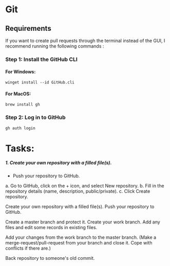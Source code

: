 # Git 

## Requirements
If you want to create pull requests through the terminal instead of the GUI, I recommend running the following commands :

### Step 1: Install the GitHub CLI

#### For Windows:
```
winget install --id GitHub.cli
```
#### For MacOS:
```
brew install gh
```
### Step 2: Log in to GitHub
```
gh auth login
```

# Tasks: 
##### 1. Create your own repository with a filled file(s).
  - Push your repository to GitHub.

a. Go to GitHub, click on the + icon, and select New repository.
b. Fill in the repository details (name, description, public/private).
c. Click Create repository.
    






Create your own repository with a filled file(s).
Push your repository to GitHub.

Create a master branch and protect it.
Create your work branch. 
Add any files and edit some records in existing files.

Add your changes from the work branch to the master branch. 
(Make a merge-request/pull-request from your branch and close it. Cope with conflicts if there are.)

Back repository to someone's old commit. 
